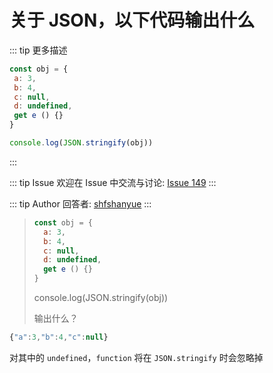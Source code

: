 # 关于 JSON，以下代码输出什么

::: tip 更多描述 
 ``` js
const obj = {
  a: 3,
  b: 4,
  c: null,
  d: undefined,
  get e () {}
}

console.log(JSON.stringify(obj))
``` 
::: 

::: tip Issue 
 欢迎在 Issue 中交流与讨论: [Issue 149](https://github.com/shfshanyue/Daily-Question/issues/149) 
:::

::: tip Author 
回答者: [shfshanyue](https://github.com/shfshanyue) 
:::

> ``` js
> const obj = {
>   a: 3,
>   b: 4,
>   c: null,
>   d: undefined,
>   get e () {}
> }
> ```
> 
> console.log(JSON.stringify(obj))
>
> 输出什么？

``` js
{"a":3,"b":4,"c":null}
```

对其中的 `undefined`，`function` 将在 `JSON.stringify` 时会忽略掉